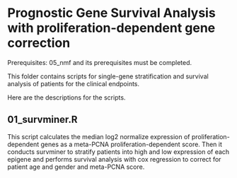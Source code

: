 # Prognostic Gene Survival Analysis with proliferation-dependent gene correction

Prerequisites: 05_nmf and its prerequisites must be completed.

This folder contains scripts for single-gene stratification and survival analysis of patients for the clinical endpoints.


Here are the descriptions for the scripts.


## 01_survminer.R

This script calculates the median log2 normalize expression of proliferation-dependent genes as a meta-PCNA proliferation-dependent score.
Then it conducts survminer to stratify patients into high and low expression of each epigene and performs survival analysis with cox regression to correct for patient age and gender and meta-PCNA score.

